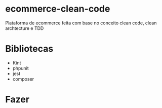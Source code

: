 # ecommerce-clean-code
Plataforma de ecommerce feita com base no conceito clean code, clean archtecture e TDD

# Bibliotecas
- Kint
- phpunit
- jest
- composer

# Fazer